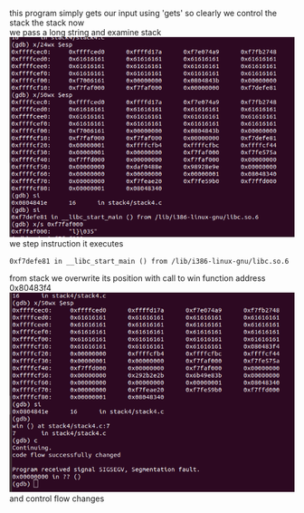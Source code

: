 this program simply gets our input using 'gets' so clearly we control the stack the stack now<br/>
we pass a long string and examine stack<br/>
![](./pwn3-1.png)<br/>
we step instruction it executes <br/>
```
0xf7defe81 in __libc_start_main () from /lib/i386-linux-gnu/libc.so.6
```
from stack we overwrite its position with call to win function address 0x80483f4 <br/>
![](./pwn3-2.png)<br/>
and control flow changes<br/>

